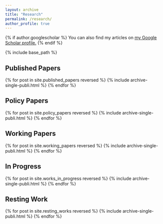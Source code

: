 ```yaml
---
layout: archive
title: "Research"
permalink: /research/
author_profile: true
---
```


{% if author.googlescholar %}
  You can also find my articles on <u><a href="{{author.googlescholar}}">my Google Scholar profile</a>.</u>
{% endif %}

{% include base_path %}

<h2>Published Papers</h2>
{% for post in site.published_papers reversed %}
  {% include archive-single-publi.html %}
{% endfor %}

<h2>Policy Papers</h2>
{% for post in site.policy_papers reversed %}
  {% include archive-single-publi.html %}
{% endfor %}

<h2>Working Papers</h2>
{% for post in site.working_papers reversed %}
  {% include archive-single-publi.html %}
{% endfor %}

<h2>In Progress</h2>
{% for post in site.works_in_progress reversed %}
  {% include archive-single-publi.html %}
{% endfor %}

<h2>Resting Work</h2>
{% for post in site.resting_works reversed %}
  {% include archive-single-publi.html %}
{% endfor %}


